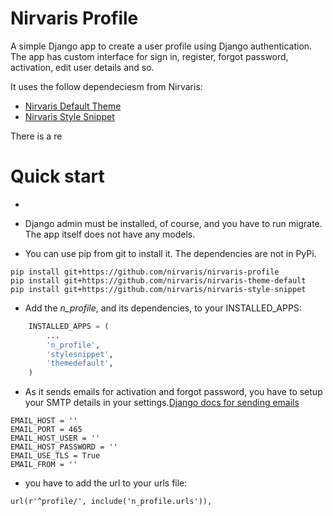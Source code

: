 
# Nirvaris Profile

A simple Django app to create a user profile using Django authentication.
The app has custom interface for sign in, register, forgot password, activation, edit user details and so.

It uses the follow dependeciesm from Nirvaris:

- [Nirvaris Default Theme](https://github.com/nirvaris/nirvaris-theme-default)
- [Nirvaris Style Snippet](https://github.com/nirvaris/nirvaris-theme-default)

There is a re

# Quick start
-

- Django admin must be installed, of course, and you have to run migrate. The app itself does not have any models.

- You can use pip from git to install it. The dependencies are not in PyPi.

```
pip install git+https://github.com/nirvaris/nirvaris-profile
pip install git+https://github.com/nirvaris/nirvaris-theme-default
pip install git+https://github.com/nirvaris/nirvaris-style-snippet
```

- Add the _n\_profile_, and its dependencies, to your INSTALLED_APPS:
 
```python
    INSTALLED_APPS = (
        ...
        'n_profile',
        'stylesnippet',
        'themedefault',
    )
```

- As it sends emails for activation and forgot password, you have to setup your SMTP details in your settings.[Django docs for sending emails](https://docs.djangoproject.com/en/1.9/topics/email/)

```
EMAIL_HOST = ''
EMAIL_PORT = 465
EMAIL_HOST_USER = ''
EMAIL_HOST_PASSWORD = ''
EMAIL_USE_TLS = True
EMAIL_FROM = ''
```

- you have to add the url to your urls file:

```
url(r'^profile/', include('n_profile.urls')),
```